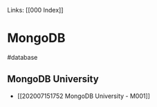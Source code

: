 Links: [[000 Index]]

# MongoDB
#database

## MongoDB University
- [[202007151752 MongoDB University - M001]]
